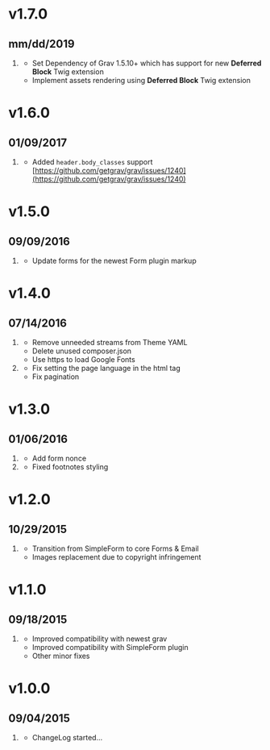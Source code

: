 # v1.7.0
## mm/dd/2019

1. [](#new)
    * Set Dependency of Grav 1.5.10+ which has support for new **Deferred Block** Twig extension
    * Implement assets rendering using **Deferred Block** Twig extension 
	
# v1.6.0
## 01/09/2017

1. [](#improved)
    * Added `header.body_classes` support [https://github.com/getgrav/grav/issues/1240](https://github.com/getgrav/grav/issues/1240)

# v1.5.0
## 09/09/2016

1. [](#improved)
    * Update forms for the newest Form plugin markup

# v1.4.0
## 07/14/2016

1. [](#improved)
    * Remove unneeded streams from Theme YAML
    * Delete unused composer.json
    * Use https to load Google Fonts
1. [](#bugfix)
    * Fix setting the page language in the html tag
    * Fix pagination

# v1.3.0
## 01/06/2016

1. [](#new)
    * Add form nonce
1. [](#bugfix)
	* Fixed footnotes styling

# v1.2.0
## 10/29/2015

1. [](#new)
    * Transition from SimpleForm to core Forms & Email
    * Images replacement due to copyright infringement

# v1.1.0
## 09/18/2015

1. [](#new)
    * Improved compatibility with newest grav
    * Improved compatibility with SimpleForm plugin
    * Other minor fixes

# v1.0.0
## 09/04/2015

1. [](#new)
    * ChangeLog started...
